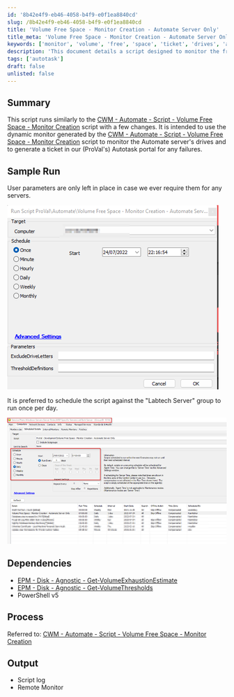 ```yaml
---
id: '8b42e4f9-eb46-4058-b4f9-e0f1ea8840cd'
slug: /8b42e4f9-eb46-4058-b4f9-e0f1ea8840cd
title: 'Volume Free Space - Monitor Creation - Automate Server Only'
title_meta: 'Volume Free Space - Monitor Creation - Automate Server Only'
keywords: ['monitor', 'volume', 'free', 'space', 'ticket', 'drives', 'autotask']
description: 'This document details a script designed to monitor the free space on drives of the Automate server and generate tickets in the Autotask portal for any failures. It builds upon the existing Volume Free Space Monitor Creation script with modifications to enhance functionality and reporting.'
tags: ['autotask']
draft: false
unlisted: false
---
```


## Summary

This script runs similarly to the [CWM - Automate - Script - Volume Free Space - Monitor Creation](/docs/dee853b7-69a6-4f0d-ad2f-7238a10851f4) script with a few changes. It is intended to use the dynamic monitor generated by the [CWM - Automate - Script - Volume Free Space - Monitor Creation](/docs/dee853b7-69a6-4f0d-ad2f-7238a10851f4) script to monitor the Automate server's drives and to generate a ticket in our (ProVal's) Autotask portal for any failures.

## Sample Run

User parameters are only left in place in case we ever require them for any servers.

![Sample Run Image 1](../../../static/img/docs/8b42e4f9-eb46-4058-b4f9-e0f1ea8840cd/image_1.png)

It is preferred to schedule the script against the "Labtech Server" group to run once per day.

![Sample Run Image 2](../../../static/img/docs/8b42e4f9-eb46-4058-b4f9-e0f1ea8840cd/image_2.png)

## Dependencies

- [EPM - Disk - Agnostic - Get-VolumeExhaustionEstimate](/docs/21bc13d3-b2fb-42d5-8f38-da9b43990e06)
- [EPM - Disk - Agnostic - Get-VolumeThresholds](/docs/e36d9583-23da-4dfa-96c8-3467e36e30cf)
- PowerShell v5

## Process

Referred to: [CWM - Automate - Script - Volume Free Space - Monitor Creation](/docs/dee853b7-69a6-4f0d-ad2f-7238a10851f4)

## Output

- Script log
- Remote Monitor

